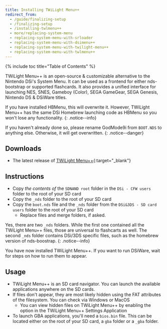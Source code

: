 ```yaml
---
title: Installing TWiLight Menu++
redirect_from:
  - /guide/finalizing-setup
  - /finalizing-setup
  - /installing-twlmenu++
  - more/replacing-system-menu
  - replacing-system-menu-with-srloader
  - replacing-system-menu-with-dsimenu++
  - replacing-system-menu-with-twilight-menu++
  - replacing-system-menu-with-twlmenu++
---
```


{% include toc title="Table of Contents" %}

TWiLight Menu++ is an open-source & customizable alternative to the Nintendo DSi's System Menu. It can be used as a frontend for either nds-bootstrap or supported flashcards. It also provides a unified interface for launching NES, SNES, Gameboy (Color), SEGA GameGear, SEGA Genesis, Nintendo DS & DSiWare titles.

If you have installed HBMenu, this will overwrite it. However, TWiLight Menu++ has the same DSi Homebrew launching code as HBMenu so you won't lose any functionality.
{: .notice--info}

If you haven't already done so, please rename GodMode9i from `BOOT.NDS` to anything else. Otherwise, it will get overwritten.
{: .notice--danger}

## Downloads

- The latest release of [TWiLight Menu++](https://github.com/DS-Homebrew/TWiLightMenu/releases){:target="_blank"}

## Instructions

 - Copy *the contents of* the `SDNAND root` folder in the `DSi - CFW users` folder to the root of your SD card
 - Copy the `_nds` folder to the root of your SD card
 - Copy the `boot.nds` file and the `_nds` folder from the `DSi&3DS - SD card users` folder to the root of your SD card
    - Replace files and merge folders, if asked.

Yes, there are two `_nds` folders. While the first one contained all the TWiLight Menu++ files, those are universal to flashcarts as well. The second `_nds` folder contains DSi/3DS specific files, such as the homebrew version of nds-boostrap.
{: .notice--info}

You have now installed TWiLight Menu++. If you want to run DSiWare, wait for steps on how to run them to appear.

## Usage
- TWiLight Menu++ is an SD card navigator. You can launch the available applications anywhere on the SD cards.
- If files don't appear, they are most likely hidden using the FAT attributes of the filesystem. You can check via Windows or MacOS
   - You can view hidden files on TWiLight Menu++ by enabling the option in the TWiLight Menu++ Settings Application
- To launch GBA applications, you'll need a `bios.bin` file. This can be located either on the root of your SD card, a `gba` folder or a `_gba` folder.
